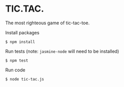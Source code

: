 # TIC.TAC.

The most righteous game of tic-tac-toe.

Install packages

```
$ npm install
```

Run tests (note: `jasmine-node` will need to be installed)

```
$ npm test
```

Run code

```
$ node tic-tac.js
```
